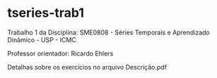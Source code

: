 # tseries-trab1
Trabalho 1 da Disciplina: SME0808 - Séries Temporais e Aprendizado Dinâmico - USP - ICMC

Professor orientador: Ricardo Ehlers

Detalhas sobre os exercícios no arquivo Descrição.pdf
